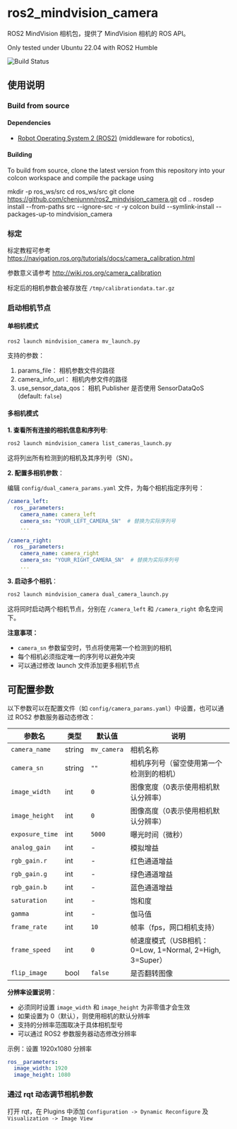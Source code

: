 # ros2_mindvision_camera

ROS2 MindVision 相机包，提供了 MindVision 相机的 ROS API。

Only tested under Ubuntu 22.04 with ROS2 Humble

![Build Status](https://github.com/chenjunnn/ros2_mindvision_camera/actions/workflows/ros_ci.yml/badge.svg)

## 使用说明

### Build from source

#### Dependencies

- [Robot Operating System 2 (ROS2)](https://docs.ros.org/en/humble/) (middleware for robotics),

#### Building

To build from source, clone the latest version from this repository into your colcon workspace and compile the package using

 mkdir -p ros_ws/src
 cd ros_ws/src
 git clone <https://github.com/chenjunnn/ros2_mindvision_camera.git>
 cd ..
 rosdep install --from-paths src --ignore-src -r -y
 colcon build --symlink-install --packages-up-to mindvision_camera

### 标定

标定教程可参考 <https://navigation.ros.org/tutorials/docs/camera_calibration.html>

参数意义请参考 <http://wiki.ros.org/camera_calibration>

标定后的相机参数会被存放在 `/tmp/calibrationdata.tar.gz`

### 启动相机节点

#### 单相机模式

    ros2 launch mindvision_camera mv_launch.py

支持的参数：

1. params_file： 相机参数文件的路径
2. camera_info_url： 相机内参文件的路径
3. use_sensor_data_qos： 相机 Publisher 是否使用 SensorDataQoS (default: `false`)

#### 多相机模式

**1. 查看所有连接的相机信息和序列号**:

```bash
ros2 launch mindvision_camera list_cameras_launch.py
```

这将列出所有检测到的相机及其序列号（SN）。

**2. 配置多相机参数**：

编辑 `config/dual_camera_params.yaml` 文件，为每个相机指定序列号：

```yaml
/camera_left:
  ros__parameters:
    camera_name: camera_left
    camera_sn: "YOUR_LEFT_CAMERA_SN"  # 替换为实际序列号
    ...

/camera_right:
  ros__parameters:
    camera_name: camera_right
    camera_sn: "YOUR_RIGHT_CAMERA_SN"  # 替换为实际序列号
    ...
```

**3. 启动多个相机**：

```bash
ros2 launch mindvision_camera dual_camera_launch.py
```

这将同时启动两个相机节点，分别在 `/camera_left` 和 `/camera_right` 命名空间下。

**注意事项：**

- `camera_sn` 参数留空时，节点将使用第一个检测到的相机
- 每个相机必须指定唯一的序列号以避免冲突
- 可以通过修改 launch 文件添加更多相机节点

## 可配置参数

以下参数可以在配置文件（如 `config/camera_params.yaml`）中设置，也可以通过 ROS2 参数服务器动态修改：

| 参数名 | 类型 | 默认值 | 说明 |
|--------|------|--------|------|
| `camera_name` | string | `mv_camera` | 相机名称 |
| `camera_sn` | string | `""` | 相机序列号（留空使用第一个检测到的相机） |
| `image_width` | int | `0` | 图像宽度（0表示使用相机默认分辨率） |
| `image_height` | int | `0` | 图像高度（0表示使用相机默认分辨率） |
| `exposure_time` | int | `5000` | 曝光时间（微秒） |
| `analog_gain` | int | - | 模拟增益 |
| `rgb_gain.r` | int | - | 红色通道增益 |
| `rgb_gain.g` | int | - | 绿色通道增益 |
| `rgb_gain.b` | int | - | 蓝色通道增益 |
| `saturation` | int | - | 饱和度 |
| `gamma` | int | - | 伽马值 |
| `frame_rate` | int | `10` | 帧率（fps，网口相机支持） |
| `frame_speed` | int | `0` | 帧速度模式（USB相机：0=Low, 1=Normal, 2=High, 3=Super） |
| `flip_image` | bool | `false` | 是否翻转图像 |

**分辨率设置说明**：
- 必须同时设置 `image_width` 和 `image_height` 为非零值才会生效
- 如果设置为 0（默认），则使用相机的默认分辨率
- 支持的分辨率范围取决于具体相机型号
- 可以通过 ROS2 参数服务器动态修改分辨率

示例：设置 1920x1080 分辨率
```yaml
ros__parameters:
  image_width: 1920
  image_height: 1080
```

### 通过 rqt 动态调节相机参数

打开 rqt，在 Plugins 中添加 `Configuration -> Dynamic Reconfigure` 及 `Visualization -> Image View`

<!-- ![](docs/rqt.png) -->
